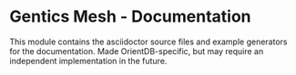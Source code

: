 # Gentics Mesh - Documentation

This module contains the asciidoctor source files and example generators for the documentation. Made OrientDB-specific, but may require an independent implementation in the future.